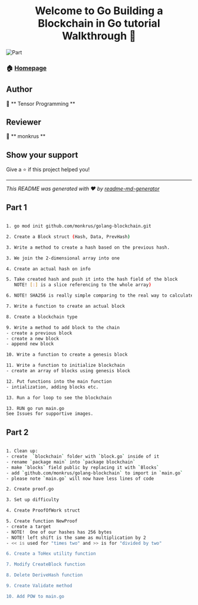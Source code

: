 <h1 align="center">Welcome to Go Building a Blockchain in Go tutorial Walkthrough 👋</h1>

<p>

  <img alt="Part" src="https://img.shields.io/badge/version-01-blue.svg?cacheSeconds=2592000" />

</p>

### 🏠 [Homepage](https://www.youtube.com/watch?v=mYlHT9bB6OE&t=759s)

## Author
👤 ** Tensor Programming **

## Reviewer
👤 ** monkrus **

## Show your support

Give a ⭐️ if this project helped you!
***
_This README was generated with ❤️ by [readme-md-generator](https://github.com/kefranabg/readme-md-generator)_


## Part 1
```sh

1. go mod init github.com/monkrus/golang-blockchain.git 

2. Create a Block struct (Hash, Data, PrevHash)

3. Write a method to create a hash based on the previous hash.

3. We join the 2-dimensional array into one

4. Create an actual hash on info

5. Take created hash and push it into the hash field of the block
   NOTE! [:] is a slice referencing to the whole array)

6. NOTE! SHA256 is really simple comparing to the real way to calculate a hash in the blockchain 

7. Write a function to create an actual block

8. Create a blockchain type

9. Write a method to add block to the chain
- create a previous block
- create a new block
- append new block

10. Write a function to create a genesis block

11. Write a function to initialize blockchain 
- create an array of blocks using genesis block

12. Put functions into the main function
- intialization, adding blocks etc.

13. Run a for loop to see the blockchain

13. RUN go run main.go 
See Issues for supportive images.

```
## Part 2
```sh

1. Clean up: 
- create  `blockchain` folder with `block.go` inside of it
- rename `package main` into `package blockchain`
- make `blocks` field public by replacing it with `Blocks`
- add `github.com/monkrus/golang-blockchain` to import in `main.go`
- please note `main.go` will now have less lines of code

2. Create proof.go

3. Set up difficulty

4. Create ProofOfWork struct

5. Create function NewProof
- create a target 
- NOTE!  One of our hashes has 256 bytes 
- NOTE! left shift is the same as multiplication by 2
- << is used for "times two" and >> is for "divided by two"

6. Create a ToHex utility function

7. Modify CreateBlock function

8. Delete DeriveHash function

9. Create Validate method

10. Add POW to main.go
```

